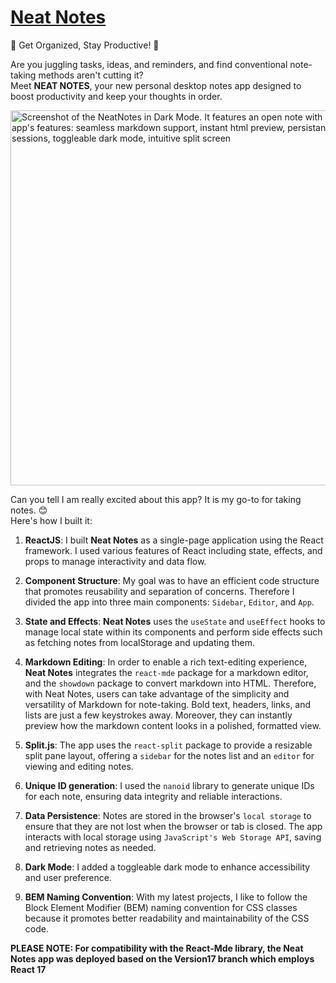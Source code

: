 
# [Neat Notes](https://neatnotes.netlify.app/) #
📓 Get Organized, Stay Productive! 🚀

Are you juggling tasks, ideas, and reminders, and find conventional note-taking methods 
aren't cutting it? 
<br>Meet **NEAT NOTES**, your new personal desktop notes app designed to boost 
productivity and keep your thoughts in order.

<img width=600px alt="Screenshot of the NeatNotes in Dark Mode. It features an open note with a list of the app's features: seamless markdown support, instant html preview, persistance across sessions, toggleable dark mode, intuitive split screen" src="https://github.com/CorinaMurg/neat-notes/assets/115652409/30d40065-0558-4dad-9259-2a2ec57870ae">


Can you tell I am really excited about this app? It is my go-to for taking notes. 😊
<br>Here's how I built it:

1. **ReactJS**: I built **Neat Notes** as a single-page application using the React framework. I used various features of React including state, effects, and props to manage interactivity and data flow.

2. **Component Structure**: My goal was to have an efficient code structure that promotes reusability and separation of concerns. Therefore I divided the app into three main components: `Sidebar`, `Editor`, and `App`. 

3. **State and Effects**: **Neat Notes** uses the `useState` and `useEffect` hooks to manage local state within its components and perform side effects such as fetching notes from localStorage and updating them.

4. **Markdown Editing**:  In order to enable a rich text-editing experience, **Neat Notes** integrates the `react-mde` package for a markdown editor, and the `showdown` package to convert markdown into HTML. Therefore, with Neat Notes, users can take advantage of the simplicity and versatility of Markdown for note-taking. Bold text, headers, links, and lists are just a few keystrokes away. Moreover, they can instantly preview how the markdown content looks in a polished, formatted view.

5. **Split.js**: The app uses the `react-split` package to provide a resizable split pane layout, offering a `sidebar` for the notes list and an `editor` for viewing and editing notes.

6. **Unique ID generation**: I used the `nanoid` library to generate unique IDs for each note, ensuring data integrity and reliable interactions.

7. **Data Persistence**: Notes are stored in the browser's `local storage` to ensure that they are not lost when the browser or tab is closed. The app interacts with local storage using `JavaScript's Web Storage API`, saving and retrieving notes as needed.

8. **Dark Mode**: I added a toggleable dark mode to enhance accessibility and user preference.

9. **BEM Naming Convention**: With my latest projects, I like to follow the Block Element Modifier (BEM) naming convention for CSS classes because it promotes better readability and maintainability of the CSS code.

**PLEASE NOTE: For compatibility with the React-Mde library, the Neat Notes app
was deployed based on the Version17 branch which employs React 17**
